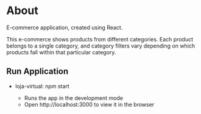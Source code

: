 # About

E-commerce application, created using React.

This e-commerce shows products from different categories. Each product belongs to a single category, and category filters vary depending on which products fall within that particular category.

## Run Application

- loja-virtual: npm start

  - Runs the app in the development mode
  - Open http://localhost:3000 to view it in the browser
